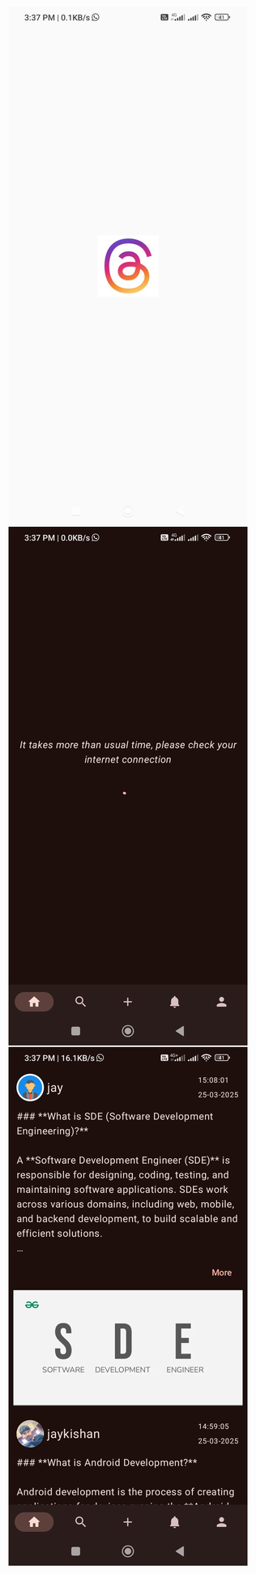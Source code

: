 
![Image Alt](https://github.com/Jaykishan-Patel/ThreadInsta_app/blob/main/Screenshot_2025-03-25-15-37-29-155_com.example.threadinsta.jpg?raw=true)
![Image Alt](https://github.com/Jaykishan-Patel/ThreadInsta_app/blob/main/Screenshot_2025-03-25-15-37-33-994_com.example.threadinsta.jpg?raw=true)
![Image Alt](https://github.com/Jaykishan-Patel/ThreadInsta_app/blob/main/Screenshot_2025-03-25-15-37-41-305_com.example.threadinsta.jpg?raw=true)


